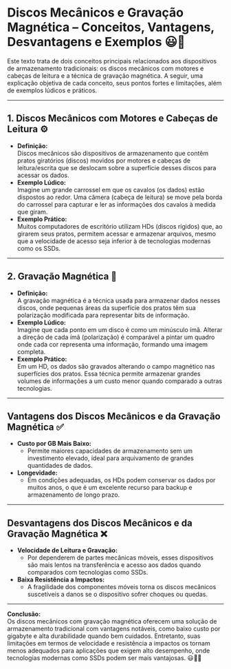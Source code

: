 # Discos Mecânicos e Gravação Magnética – Conceitos, Vantagens, Desvantagens e Exemplos 😃💽

Este texto trata de dois conceitos principais relacionados aos dispositivos de armazenamento tradicionais: os discos mecânicos com motores e cabeças de leitura e a técnica de gravação magnética. A seguir, uma explicação objetiva de cada conceito, seus pontos fortes e limitações, além de exemplos lúdicos e práticos.

---

## 1. Discos Mecânicos com Motores e Cabeças de Leitura ⚙️
- **Definição:**  
  Discos mecânicos são dispositivos de armazenamento que contêm pratos giratórios (discos) movidos por motores e cabeças de leitura/escrita que se deslocam sobre a superfície desses discos para acessar os dados.
- **Exemplo Lúdico:**  
  Imagine um grande carrossel em que os cavalos (os dados) estão dispostos ao redor. Uma câmera (cabeça de leitura) se move pela borda do carrossel para capturar e ler as informações dos cavalos à medida que giram.
- **Exemplo Prático:**  
  Muitos computadores de escritório utilizam HDs (discos rígidos) que, ao girarem seus pratos, permitem acessar e armazenar arquivos, mesmo que a velocidade de acesso seja inferior à de tecnologias modernas como os SSDs.

---

## 2. Gravação Magnética 🧲
- **Definição:**  
  A gravação magnética é a técnica usada para armazenar dados nesses discos, onde pequenas áreas da superfície dos pratos têm sua polarização modificada para representar bits de informação.
- **Exemplo Lúdico:**  
  Imagine que cada ponto em um disco é como um minúsculo ímã. Alterar a direção de cada ímã (polarização) é comparável a pintar um quadro onde cada cor representa uma informação, formando uma imagem completa.
- **Exemplo Prático:**  
  Em um HD, os dados são gravados alterando o campo magnético nas superfícies dos pratos. Essa técnica permite armazenar grandes volumes de informações a um custo menor quando comparado a outras tecnologias.

---

## Vantagens dos Discos Mecânicos e da Gravação Magnética ✅
- **Custo por GB Mais Baixo:**  
  - Permite maiores capacidades de armazenamento sem um investimento elevado, ideal para arquivamento de grandes quantidades de dados.
- **Longevidade:**  
  - Em condições adequadas, os HDs podem conservar os dados por muitos anos, o que é um excelente recurso para backup e armazenamento de longo prazo.

---

## Desvantagens dos Discos Mecânicos e da Gravação Magnética ❌
- **Velocidade de Leitura e Gravação:**  
  - Por dependerem de partes mecânicas móveis, esses dispositivos são mais lentos na transferência e acesso aos dados quando comparados com tecnologias como SSDs.
- **Baixa Resistência a Impactos:**  
  - A fragilidade dos componentes móveis torna os discos mecânicos suscetíveis a danos se o dispositivo sofrer choques ou quedas.

---

**Conclusão:**  
Os discos mecânicos com gravação magnética oferecem uma solução de armazenamento tradicional com vantagens notáveis, como baixo custo por gigabyte e alta durabilidade quando bem cuidados. Entretanto, suas limitações em termos de velocidade e resistência a impactos os tornam menos adequados para aplicações que exigem alto desempenho, onde tecnologias modernas como SSDs podem ser mais vantajosas. 😃💽🔧